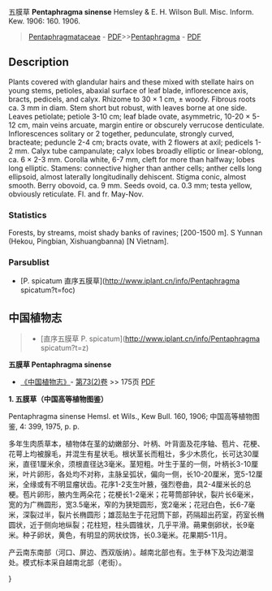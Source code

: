五膜草 **Pentaphragma sinense** Hemsley & E. H. Wilson Bull. Misc. Inform. Kew. 1906: 160. 1906.

> [Pentaphragmataceae](http://www.iplant.cn/info/Pentaphragmataceae?t=foc) - [PDF](http://www.iplant.cn/foc/pdf/Pentaphragmataceae.pdf)>>[Pentaphragma](http://www.iplant.cn/info/Pentaphragma?t=foc) - [PDF](http://www.iplant.cn/foc/pdf/Pentaphragma.pdf)

## Description

Plants covered with glandular hairs and these mixed with stellate hairs on young stems, petioles, abaxial surface of leaf blade, inflorescence axis, bracts, pedicels, and calyx. Rhizome to 30 × 1 cm, ± woody. Fibrous roots ca. 3 mm in diam. Stem short but robust, with leaves borne at one side. Leaves petiolate; petiole 3-10 cm; leaf blade ovate, asymmetric, 10-20 × 5-12 cm, main veins arcuate, margin entire or obscurely verrucose denticulate. Inflorescences solitary or 2 together, pedunculate, strongly curved, bracteate; peduncle 2-4 cm; bracts ovate, with 2 flowers at axil; pedicels 1-2 mm. Calyx tube campanulate; calyx lobes broadly elliptic or linear-oblong, ca. 6 × 2-3 mm. Corolla white, 6-7 mm, cleft for more than halfway; lobes long elliptic. Stamens: connective higher than anther cells; anther cells long ellipsoid, almost laterally longitudinally dehiscent. Stigma conic, almost smooth. Berry obovoid, ca. 9 mm. Seeds ovoid, ca. 0.3 mm; testa yellow, obviously reticulate. Fl. and fr. May-Nov.

### Statistics
Forests, by streams, moist shady banks of ravines; [200-1500 m]. S Yunnan (Hekou, Pingbian, Xishuangbanna) [N Vietnam].

### Parsublist

* [P.  spicatum  直序五膜草](http://www.iplant.cn/info/Pentaphragma spicatum?t=foc)

## 中国植物志

> * [直序五膜草  P.  spicatum](http://www.iplant.cn/info/Pentaphragma spicatum?t=z)

**五膜草 Pentaphragma sinense**

* [《中国植物志》](http://www.iplant.cn/frps)- [第73(2)卷](http://www.iplant.cn/frps/vol/73(2)) >> 175页 [PDF](http://www.iplant.cn/frps/pdf/73(2)/175.PDF)

**1. 五膜草（中国高等植物图鉴）**

Pentaphragma sinense Hemsl. et Wils., Kew Bull. 160, 1906; 中国高等植物图鉴, 4: 399, 1975, p. p.

多年生肉质草本，植物体在茎的幼嫩部分、叶柄、叶背面及花序轴、苞片、花梗、花萼上均被腺毛，并混生有星状毛。根状茎长而粗壮，多少木质化，长可达30厘米，直径1厘米余，须根直径达3毫米。茎短粗。叶生于茎的一侧，叶柄长3-10厘米，叶片卵形，各处均不对称，主脉呈弧状，偏向一侧，长10-20厘米，宽5-12厘米，全缘或有不明显瘤状齿。花序1-2支生叶腋，强烈卷曲，具2-4厘米长的总梗。苞片卵形，腋内生两朵花；花梗长1-2毫米；花萼筒部钟状，裂片长6毫米，宽的为广椭圆形，宽3.5毫米，窄的为狭矩圆形，宽2毫米；花冠白色，长6-7毫米，深裂过半，裂片长椭圆形；雄蕊贴生于花冠筒下部，药隔超出药室，药室长椭圆状，近于侧向地纵裂；花柱短，柱头圆锥状，几乎平滑。蒴果倒卵状，长9毫米。种子卵状，黄色，有明显的网状纹饰，长0.3毫米。花果期5-11月。

产云南东南部（河口、屏边、西双版纳）。越南北部也有。生于林下及沟边潮湿处。模式标本采自越南北部（老街）。

}